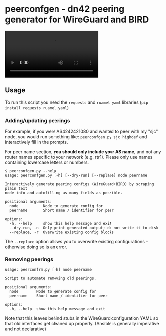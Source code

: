 # peerconfgen - dn42 peering generator for WireGuard and BIRD

![Video Demonstration](../../web/peerconfgen-demo.mp4)

## Usage

To run this script you need the `requests` and `ruamel.yaml` libraries (`pip install requests ruamel.yaml`)

### Adding/updating peerings

For example, if you were AS4242421080 and wanted to peer with my "sjc" node, you would run something like: `peerconfgen.py sjc highdef` and interactively fill in the prompts.

For peer name section, **you should only include your AS name**, and not any router names specific to your network (e.g. rtr1). Please only use names containing lowercase letters or numbers.

```
$ peerconfgen.py --help
usage: peerconfgen.py [-h] [--dry-run] [--replace] node peername

Interactively generate peering configs (WireGuard+BIRD) by scraping plain text
node info and autofilling as many fields as possible.

positional arguments:
  node           Node to generate config for
  peername       Short name / identifier for peer

options:
  -h, --help     show this help message and exit
  --dry-run, -n  Only print generated output; do not write it to disk
  --replace, -r  Overwrite existing config blocks
```

The `--replace` option allows you to overwrite existing configurations - otherwise doing so is an error.

### Removing peerings

```
usage: peerconfrm.py [-h] node peername

Script to automate removing old peerings.

positional arguments:
  node        Node to generate config for
  peername    Short name / identifier for peer

options:
  -h, --help  show this help message and exit
```

Note that this leaves behind stubs in the WireGuard configuration YAML so that old interfaces get cleaned up properly. (Ansible is generally imperative and not declarative)
